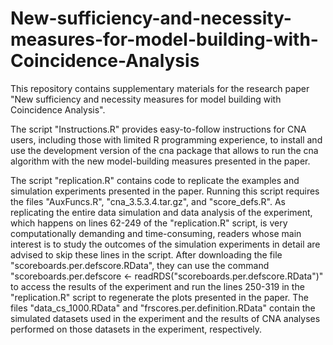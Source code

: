 # New-sufficiency-and-necessity-measures-for-model-building-with-Coincidence-Analysis

This repository contains supplementary materials for the research paper "New sufficiency and necessity measures for model building with Coincidence Analysis". 

The script "Instructions.R" provides easy-to-follow instructions for CNA users, including those with limited R programming experience, to install and use the development version of the cna package that allows to run the cna algorithm with the new model-building measures presented in the paper. 

The script "replication.R" contains code to replicate the examples and simulation experiments presented in the paper. Running this script requires the files "AuxFuncs.R", "cna_3.5.3.4.tar.gz", and "score_defs.R". As replicating the entire data simulation and data analysis of the experiment, which happens on lines 62-249 of the "replication.R" script, is very computationally demanding and time-consuming, readers whose main interest is to study the outcomes of the simulation experiments in detail are advised to skip these lines in the script. After downloading the file "scoreboards.per.defscore.RData", they can use the command 
"scoreboards.per.defscore <- readRDS("scoreboards.per.defscore.RData")" to access the results of the experiment and run the lines 250-319 in the "replication.R" script to regenerate the plots presented in the paper. The files "data_cs_1000.RData" and "frscores.per.definition.RData" contain the simulated datasets used in the experiment and the results of CNA analyses performed on those datasets in the experiment, respectively.
